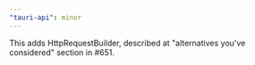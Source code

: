 ```yaml
---
"tauri-api": minor
---
```


This adds HttpRequestBuilder, described at "alternatives you've considered" section in #651.
